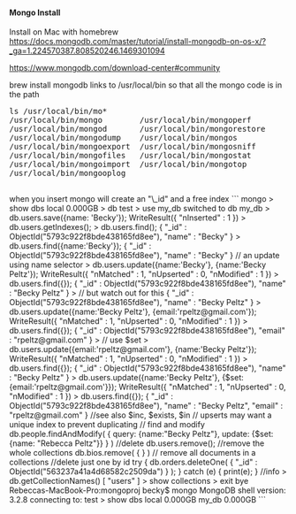 #### Mongo Install
Install on Mac with homebrew  
https://docs.mongodb.com/master/tutorial/install-mongodb-on-os-x/?_ga=1.224570387.808520246.1469301094  

https://www.mongodb.com/download-center#community  

brew install mongodb
links to /usr/local/bin so that all the mongo code is in the path   

<pre>
ls /usr/local/bin/mo*
/usr/local/bin/mongo		/usr/local/bin/mongoperf
/usr/local/bin/mongod		/usr/local/bin/mongorestore
/usr/local/bin/mongodump	/usr/local/bin/mongos
/usr/local/bin/mongoexport	/usr/local/bin/mongosniff
/usr/local/bin/mongofiles	/usr/local/bin/mongostat
/usr/local/bin/mongoimport	/usr/local/bin/mongotop
/usr/local/bin/mongooplog

</pre

Mongo server demon: mongod  
Mongo CLI: mongo

https://scotch.io/tutorials/an-introduction-to-mongodb

Create a 'db' folder in your project and start mongo with that dbpath
``` mongod --dbpath db  

2016-07-23T13:07:08.817-0700 I NETWORK  [initandlisten] connection accepted from 127.0.0.1:52346 #3 (1 connection now open)

```

In another window run mongo - no database until you insert data -  but start
with use <some name>  
when you insert mongo will create an "\_id" and a free index

```
mongo
> show dbs
local  0.000GB
> db
test
> use my_db
switched to db my_db

> db.users.save({name: 'Becky'});
WriteResult({ "nInserted" : 1 })

> db.users.getIndexes();

> db.users.find();
{ "_id" : ObjectId("5793c922f8bde438165fd8ee"), "name" : "Becky" }


> db.users.find({name:'Becky'});
{ "_id" : ObjectId("5793c922f8bde438165fd8ee"), "name" : "Becky" }


// an update using name selector

> db.users.update({name:'Becky'}, {name:'Becky Peltz'});
WriteResult({ "nMatched" : 1, "nUpserted" : 0, "nModified" : 1 })
> db.users.find({});
{ "_id" : ObjectId("5793c922f8bde438165fd8ee"), "name" : "Becky Peltz" }
>

// but watch out for this
{ "_id" : ObjectId("5793c922f8bde438165fd8ee"), "name" : "Becky Peltz" }
> db.users.update({name:'Becky Peltz'}, {email:'rpeltz@gmail.com'});
WriteResult({ "nMatched" : 1, "nUpserted" : 0, "nModified" : 1 })
> db.users.find({});
{ "_id" : ObjectId("5793c922f8bde438165fd8ee"), "email" : "rpeltz@gmail.com" }
>

// use $set   
> db.users.update({email:'rpeltz@gmail.com'}, {name:'Becky Peltz'});
WriteResult({ "nMatched" : 1, "nUpserted" : 0, "nModified" : 1 })
> db.users.find({});
{ "_id" : ObjectId("5793c922f8bde438165fd8ee"), "name" : "Becky Peltz" }
> db.users.update({name:'Becky Peltz'}, {$set:{email:'rpeltz@gmail.com'}});
WriteResult({ "nMatched" : 1, "nUpserted" : 0, "nModified" : 1 })
> db.users.find({});
{ "_id" : ObjectId("5793c922f8bde438165fd8ee"), "name" : "Becky Peltz", "email" : "rpeltz@gmail.com" }

//see also $inc, $exists, $in

// upserts may want a unique index to prevent duplicating

// find and modify
db.people.findAndModify(
  {
    query: {name:"Becky Peltz"},
    update: {$set: {name: "Rebecca Peltz"}}
  }
  )


//delete
db.users.remove();   //remove the whole collections

db.bios.remove( { } ) // remove all documents in a collections

//delete just one by id
try {
   db.orders.deleteOne( { "_id" : ObjectId("563237a41a4d68582c2509da") } );
} catch (e) {
   print(e);
}


//info
> db.getCollectionNames()
[ "users" ]
> show collections

> exit
bye
Rebeccas-MacBook-Pro:mongoproj becky$ mongo
MongoDB shell version: 3.2.8
connecting to: test
> show dbs
local  0.000GB
my_db  0.000GB


```
